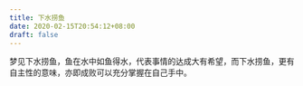 ```yaml
---
title: 下水捞鱼
date: 2020-02-15T20:54:12+08:00
draft: false
---
```


梦见下水捞鱼，鱼在水中如鱼得水，代表事情的达成大有希望，而下水捞鱼，更有自主性的意味，亦即成败可以充分掌握在自己手中。
